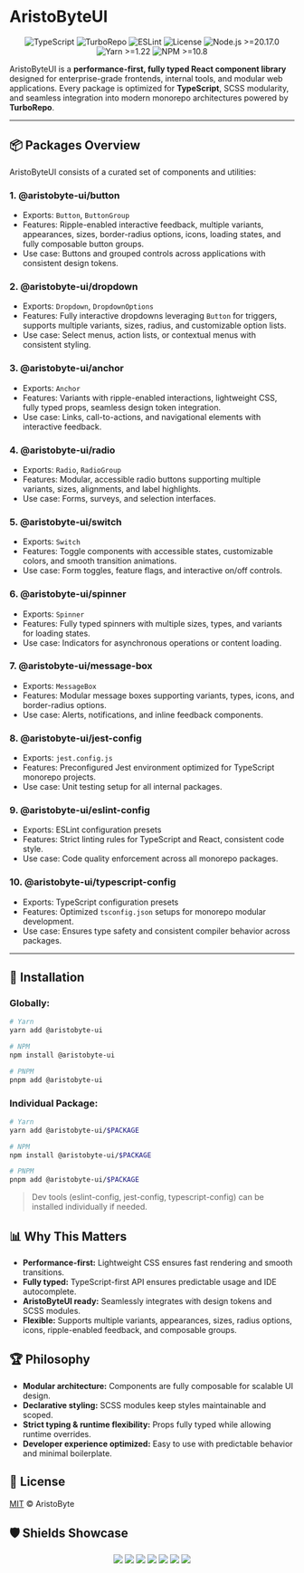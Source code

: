 # AristoByteUI

<p align="center">
  <img src="https://img.shields.io/badge/TypeScript-5.8-blue?style=for-the-badge&logo=typescript&logoColor=white" alt="TypeScript" />
  <img src="https://img.shields.io/badge/Build-Turbo-green?style=for-the-badge&logo=turbo&logoColor=white" alt="TurboRepo" />
  <img src="https://img.shields.io/badge/Lint-Strict-red?style=for-the-badge&logo=eslint&logoColor=white" alt="ESLint" />
  <img src="https://img.shields.io/badge/License-MIT-black?style=for-the-badge&logo=open-source-initiative&logoColor=white" alt="License" />
  <img src="https://img.shields.io/badge/Node-20.17.0+-339933?style=for-the-badge&logo=node.js&logoColor=white" alt="Node.js >=20.17.0" />
  <img src="https://img.shields.io/badge/Yarn-1.22+-2C8EBB?style=for-the-badge&logo=yarn&logoColor=white" alt="Yarn >=1.22" />
  <img src="https://img.shields.io/badge/NPM-10.8+-CB3837?style=for-the-badge&logo=npm&logoColor=white" alt="NPM >=10.8" />
</p>

AristoByteUI is a **performance-first, fully typed React component library** designed for enterprise-grade frontends, internal tools, and modular web applications. Every package is optimized for **TypeScript**, SCSS modularity, and seamless integration into modern monorepo architectures powered by **TurboRepo**.

---

## 📦 Packages Overview

AristoByteUI consists of a curated set of components and utilities:

### 1. @aristobyte-ui/button

- Exports: `Button`, `ButtonGroup`
- Features: Ripple-enabled interactive feedback, multiple variants, appearances, sizes, border-radius options, icons, loading states, and fully composable button groups.
- Use case: Buttons and grouped controls across applications with consistent design tokens.

### 2. @aristobyte-ui/dropdown

- Exports: `Dropdown`, `DropdownOptions`
- Features: Fully interactive dropdowns leveraging `Button` for triggers, supports multiple variants, sizes, radius, and customizable option lists.
- Use case: Select menus, action lists, or contextual menus with consistent styling.

### 3. @aristobyte-ui/anchor

- Exports: `Anchor`
- Features: Variants with ripple-enabled interactions, lightweight CSS, fully typed props, seamless design token integration.
- Use case: Links, call-to-actions, and navigational elements with interactive feedback.

### 4. @aristobyte-ui/radio

- Exports: `Radio`, `RadioGroup`
- Features: Modular, accessible radio buttons supporting multiple variants, sizes, alignments, and label highlights.
- Use case: Forms, surveys, and selection interfaces.

### 5. @aristobyte-ui/switch

- Exports: `Switch`
- Features: Toggle components with accessible states, customizable colors, and smooth transition animations.
- Use case: Form toggles, feature flags, and interactive on/off controls.

### 6. @aristobyte-ui/spinner

- Exports: `Spinner`
- Features: Fully typed spinners with multiple sizes, types, and variants for loading states.
- Use case: Indicators for asynchronous operations or content loading.

### 7. @aristobyte-ui/message-box

- Exports: `MessageBox`
- Features: Modular message boxes supporting variants, types, icons, and border-radius options.
- Use case: Alerts, notifications, and inline feedback components.

### 8. @aristobyte-ui/jest-config

- Exports: `jest.config.js`
- Features: Preconfigured Jest environment optimized for TypeScript monorepo projects.
- Use case: Unit testing setup for all internal packages.

### 9. @aristobyte-ui/eslint-config

- Exports: ESLint configuration presets
- Features: Strict linting rules for TypeScript and React, consistent code style.
- Use case: Code quality enforcement across all monorepo packages.

### 10. @aristobyte-ui/typescript-config

- Exports: TypeScript configuration presets
- Features: Optimized `tsconfig.json` setups for monorepo modular development.
- Use case: Ensures type safety and consistent compiler behavior across packages.

---

## 🔧 Installation

### Globally:

```bash
# Yarn
yarn add @aristobyte-ui

# NPM
npm install @aristobyte-ui

# PNPM
pnpm add @aristobyte-ui
```

### Individual Package:

```bash
# Yarn
yarn add @aristobyte-ui/$PACKAGE

# NPM
npm install @aristobyte-ui/$PACKAGE

# PNPM
pnpm add @aristobyte-ui/$PACKAGE
```

> Dev tools (eslint-config, jest-config, typescript-config) can be installed individually if needed.

## 📊 Why This Matters

- **Performance-first:** Lightweight CSS ensures fast rendering and smooth transitions.
- **Fully typed:** TypeScript-first API ensures predictable usage and IDE autocomplete.
- **AristoByteUI ready:** Seamlessly integrates with design tokens and SCSS modules.
- **Flexible:** Supports multiple variants, appearances, sizes, radius options, icons, ripple-enabled feedback, and composable groups.

## 🏆 Philosophy

- **Modular architecture:** Components are fully composable for scalable UI design.
- **Declarative styling:** SCSS modules keep styles maintainable and scoped.
- **Strict typing & runtime flexibility:** Props fully typed while allowing runtime overrides.
- **Developer experience optimized:** Easy to use with predictable behavior and minimal boilerplate.

## 📜 License

[MIT](./LICENSE) © AristoByte

## 🛡 Shields Showcase

<p align="center">
  <img src="https://img.shields.io/badge/Consistency-100%25-green?style=for-the-badge&logo=typescript" />
  <img src="https://img.shields.io/badge/Maintained-Active-brightgreen?style=for-the-badge&logo=github" />
  <img src="https://img.shields.io/badge/Strictness-High-critical?style=for-the-badge&logo=eslint" />
  <img src="https://img.shields.io/badge/Declarations-Enabled-blue?style=for-the-badge&logo=typescript" />
  <img src="https://img.shields.io/badge/Monorepo-Turbo-green?style=for-the-badge&logo=monorepo" />
  <img src="https://img.shields.io/badge/Interop-ESM%2FCJS-orange?style=for-the-badge&logo=javascript" />
  <img src="https://img.shields.io/badge/AristoByte-UI-purple?style=for-the-badge&logo=react&logoColor=white" />
</p>
